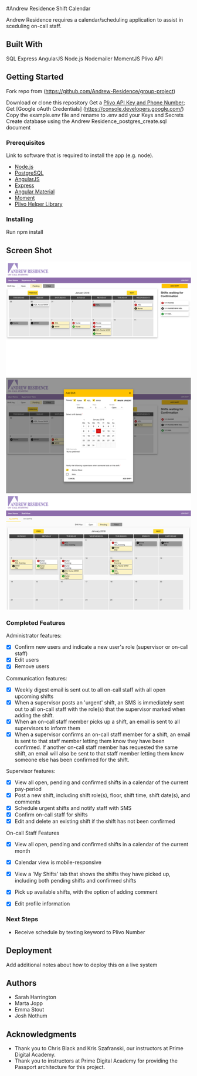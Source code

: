 #Andrew Residence Shift Calendar

Andrew Residence requires a calendar/scheduling application to assist in sceduling on-call staff.  

## Built With

SQL
Express
AngularJS
Node.js
Nodemailer
MomentJS
Plivo API

## Getting Started

Fork repo from (https://github.com/Andrew-Residence/group-project)

Download or clone this repository
Get a [Plivo API Key and Phone Number](https://developers.plivo.com/);
Get [Google oAuth Credentials] (https://console.developers.google.com/)
Copy the example.env file and rename to .env add your Keys and Secrets
Create database using the Andrew Residence_postgres_create.sql document


### Prerequisites

Link to software that is required to install the app (e.g. node).

- [Node.js](https://nodejs.org/en/)
- [PostgreSQL](https://www.postgresql.org/)
- [AngularJS](https://angularjs.org/)
- [Express](http://expressjs.com/)
- [Angular Material](https://material.angularjs.org/latest/)
- [Moment](https://momentjs.com/docs/)
- [Plivo Helper Library](https://www.plivo.com/docs/helpers/node/)


### Installing

Run npm install


## Screen Shot

![Supervisor Calendar](server/public/styles/screenshot1.png)
![Supervisor Add Shift View](server/public/styles/screenshot2.png)
![On Call Staff Calendar](server/public/styles/screenshot3.png)


### Completed Features
Administrator features:
- [x] Confirm new users and indicate a new user's role (supervisor or on-call staff)
- [x] Edit users
- [x] Remove users

Communication features:
- [x] Weekly digest email is sent out to all on-call staff with all open upcoming shifts
- [x] When a supervisor posts an 'urgent' shift, an SMS is immediately sent out to all on-call staff with the role(s) that the supervisor marked when adding the shift.
- [x] When an on-call staff member picks up a shift, an email is sent to all supervisors to inform them
- [x] When a supervisor confirms an on-call staff member for a shift, an email is sent to that staff member letting them know they have been confirmed. If another on-call staff member has requested the same shift, an email will also be sent to that staff member letting them know someone else has been confirmed for the shift.

Supervisor features: 
- [x] View all open, pending and confirmed shifts in a calendar of the current pay-period
- [x] Post a new shift, including shift role(s), floor, shift time, shift date(s), and comments
- [x] Schedule urgent shifts and notify staff with SMS
- [x] Confirm on-call staff for shifts
- [x] Edit and delete an existing shift if the shift has not been confirmed

On-call Staff Features
- [x] View all open, pending and confirmed shifts in a calendar of the current month
- [x] Calendar view is mobile-responsive
- [x] View a 'My Shifts' tab that shows the shifts they have picked up, including both pending shifts and confirmed shifts
- [x] Pick up available shifts, with the option of adding comment 
- [x] Edit profile information


### Next Steps

- Receive schedule by texting keyword to Plivo Number

## Deployment

Add additional notes about how to deploy this on a live system

## Authors

* Sarah Harrington
* Marta Jopp
* Emma Stout
* Josh Nothum

## Acknowledgments

* Thank you to Chris Black and Kris Szafranski, our instructors at Prime Digital Academy.
* Thank you to instructors at Prime Digital Academy for providing the Passport architecture for this project.

